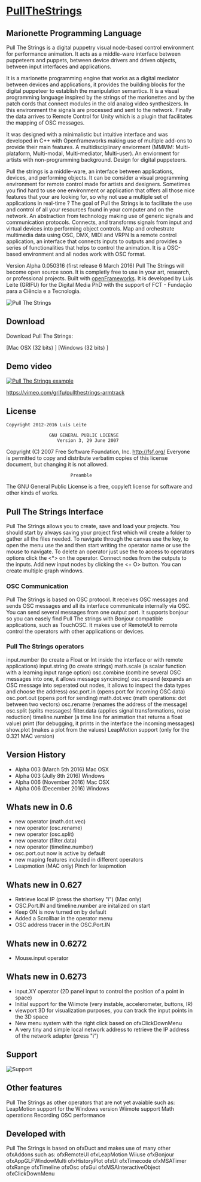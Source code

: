 # [PullTheStrings](http://www.virtualmarionette.grifu.com)

## Marionette Programming Language

Pull The Strings is a digital puppetry visual node-based control environment for performance animation.
It acts as a middle-ware interface between puppeteers and puppets, between device drivers and driven objects, between input interfaces and applications.

It is a marionette programming engine that works as a digital mediator between devices and applications, it provides the building blocks for the digital puppeteer to establish the manipulation semantics. It is a visual programming language inspired by the strings of the marionettes and by the patch cords that connect modules in the old analog video synthesizers. In this environment the signals are processed and sent to the network. Finally the data arrives to Remote Control for Unity which is a plugin that facilitates the mapping of OSC messages.

It was designed with a minimalistic but intuitive interface and was developed in C++ with Openframeworks making use of multiple add-ons to provide their main features. 
A multidisciplinary enviorment (MMMM:  Multi-plataform, Multi-modal, Multi-mediator, Multi-user).
An enviorment for artists with non-programming background. Design for digital puppeteers.


Pull the strings is a middle-ware, an interface between applications, devices, and performing objects. It can be consider a visual programming environment for remote control made for artists and designers.
Sometimes you find hard to use one environment or application that offers all those nice features that your are looking for, so why not use a multiple set of applications in real-time ?
The goal of Pull the Strings is to facilitate the use and control of all your resources found in your computer and on the network.
An abstraction from technology making use of generic signals and communication protocols.
Connects, and transforms signals from input and virtual devices into performing object controls. Map and orchestrate multimedia data using OSC, DMX, MIDI and VRPN
Is a remote control application, an interface that connects inputs to outputs and provides a series of functionalities that helps to control the animation. It is a OSC-based environment and all nodes work with OSC format.


Version Alpha 0.050316 (first release 6 March 2016)
Pull The Strings will become open source soon. It is completly free to use in your art, research, or professional projects.
Built with [openFrameworks](http://www.openframeworks.cc).
It is developed by Luís Leite (GRIFU) for the Digital Media PhD with the support of FCT - Fundação para a Ciência e a Tecnologia.


![Pull The Strings](http://www.grifu.com/vm/wp-content/uploads/2016/03/pull.jpg)


## Download

Download Pull The Strings: 

[Mac OSX (32 bits) ]
[Windows (32 bits) ]

## Demo video

[![Pull The Strings example](https://i.vimeocdn.com/video/564533718_130x73.jpg)](https://vimeo.com/grifu/pts-talkinghead)

https://vimeo.com/grifu/pullthestrings-armtrack
## License

    Copyright 2012-2016 Luís Leite

                    GNU GENERAL PUBLIC LICENSE
                       Version 3, 29 June 2007

 Copyright (C) 2007 Free Software Foundation, Inc. <http://fsf.org/>
 Everyone is permitted to copy and distribute verbatim copies
 of this license document, but changing it is not allowed.

                            Preamble

  The GNU General Public License is a free, copyleft license for
software and other kinds of works.




## Pull The Strings Interface

Pull The Strings allows you to create, save and load your projects.
You should start by always saving your project first which will create a folder to gather all the files needed.
To navigate through the canvas use the <SPACE> key, to open the menu use the <TAB> and then start writing the operator name or use the mouse to navigate.
To delete an operator just use the <BACKSPACE> to access to operators options click the <*> on the operator.
Connect nodes from the outputs to the inputs. Add new input nodes by clicking the <+ O> button.
You can create multiple graph windows.


### OSC Communication
Pull The Strings is based on OSC protocol. It receives OSC messages and sends OSC messages and all its interface communicate internally via OSC.
You can send several messages from one output port.
It supports bonjour so you can easely find Pull The strings with Bonjour compatible applications, such as TouchOSC.
It makes use of RemoteUI to remote control the operators with other applications or devices.

### Pull The Strings operators

input.number (to create a Float or Int inside the interface or with remote applications)
input.string (to create strings)
math.scale (a scalar function with a learning input range option)
osc.combine (combine several OSC messages into one, it allows message syncincing)
osc.expand (expands an OSC message into seperated out nodes, it allows to inspect the data types and choose the address)
osc.port.in (opens port for incoming OSC data)
osc.port.out (opens port for sending)
math.dot.vec (math operations: dot between two vectors)
osc.rename (renames the address of the message)
osc.split (splits messages)
filter.data (applies signal transformations, noise reduction)
timeline.number (a time line for animation that returns a float value)
print (for debugging, it prints in the interface the incoming messages)
show.plot (makes a plot from the values)
LeapMotion support (only for the 0.321 MAC version)

## Version History

 - Alpha 003 (March 5th 2016) Mac OSX
 - Alpha 003 (Jully 8th 2016) Windows
 - Alpha 006 (November 2016) Mac OSX
 - Alpha 006 (December 2016) Windows

## Whats new in 0.6
- new operator (math.dot.vec)
- new operator (osc.rename)
- new operator (osc.split)
- new operator (filter.data)
- new operator (timeline.number)
- osc.port.out now is active by default
- new maping features included in different operators
- Leapmotion (MAC only) Pinch for leapmotion

## Whats new in 0.627
- Retrieve local IP (press the shortkey "i") (Mac only)
- OSC.Port.IN and timeline.number are initalized on start
- Keep ON is now turned on by default
- Added a Scrollbar in the operator menu
- OSC address tracer in the OSC.Port.IN

## Whats new in 0.6272
- Mouse.input operator

## Whats new in 0.6273
- input.XY operator (2D panel input to control the position of a point in space)
- Initial support for the Wiimote (very instable, accelerometer, buttons, IR)
- viewport 3D for visualization purposes, you can track the input points in the 3D space
- New menu system with the right click based on ofxClickDownMenu
- A very tiny and simple local network address to retrieve the IP address of the network adapter (press "i")

## Support

![Support](http://www.virtualmarionette.grifu.com)


## Other features
Pull The Strings as other operators that are not yet avaiable such as:
LeapMotion support for the Windows version
Wiimote support
Math operations
Recording OSC performance

## Developed with
Pull The Strings is based on ofxDuct and makes use of many other ofxAddons such as:
ofxRemoteUI
ofxLeapMotion
Wiiuse
ofxBonjour
ofxAppGLFWindowMulti
ofxHistoryPlot
ofxUI
ofxTimecode
ofxMSATimer
ofxRange
ofxTimeline
ofxOsc
ofxGui
ofxMSAInteractiveObject
ofxClickDownMenu
